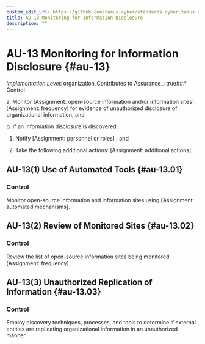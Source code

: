 ```yaml
---
custom_edit_url: https://github.com/tamus-cyber/standards.cyber.tamus.edu/tree/main/static/content/tamus.edu/TAMUS_profile.xml
title: AU-13 Monitoring for Information Disclosure
description: ""
---
```


# AU-13 Monitoring for Information Disclosure {#au-13}

_Implementation Level_: organization_Contributes to Assurance_: true### Control

a. Monitor [Assignment: open-source information and/or information sites]
                  [Assignment: frequency] for evidence of unauthorized disclosure of organizational information; and

b. If an information disclosure is discovered:

1. Notify [Assignment: personnel or roles] ; and

2. Take the following additional actions: [Assignment: additional actions].

## AU-13(1) Use of Automated Tools {#au-13.01}

### Control

Monitor open-source information and information sites using [Assignment: automated mechanisms].

## AU-13(2) Review of Monitored Sites {#au-13.02}

### Control

Review the list of open-source information sites being monitored [Assignment: frequency].

## AU-13(3) Unauthorized Replication of Information {#au-13.03}

### Control

Employ discovery techniques, processes, and tools to determine if external entities are replicating organizational information in an unauthorized manner.

